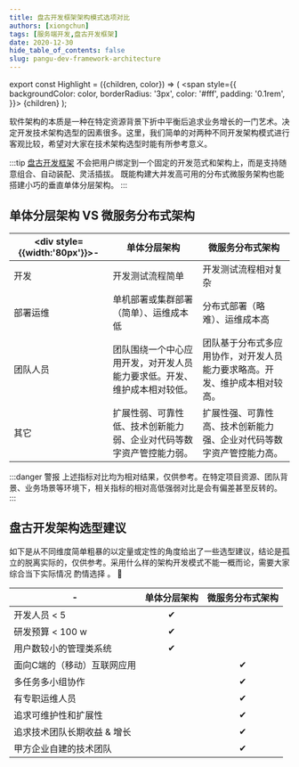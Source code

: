 ```yaml
---
title: 盘古开发框架架构模式选项对比
authors: [xiongchun]
tags: [服务端开发,盘古开发框架]
date: 2020-12-30
hide_table_of_contents: false
slug: pangu-dev-framework-architecture
---
```


export const Highlight = ({children, color}) => (
  <span
    style={{
      backgroundColor: color,
      borderRadius: '3px',
      color: '#fff',
      padding: '0.1rem',
    }}>
    {children}
  </span>
);

软件架构的本质是一种在特定资源背景下折中平衡后追求业务增长的一门艺术。决定开发技术架构选型的因素很多。这里，我们简单的对两种不同开发架构模式进行客观比较，希望对大家在技术架构选型时能有所参考意义。
<!--truncate-->
:::tip
[盘古开发框架](https://pulanos.gitee.io/pangu-framework) 不会把用户绑定到一个固定的开发范式和架构上，而是支持随意组合、自动装配、灵活插拔。 既能构建大并发高可用的分布式微服务架构也能搭建小巧的垂直单体分层架构。
:::

## 单体分层架构 VS 微服务分布式架构
|<div style={{width:'80px'}}>-</div>| 单体分层架构 | 微服务分布式架构  
--- | --- | ---
开发| 开发测试流程简单 | 开发测试流程相对复杂
部署运维| 单机部署或集群部署（简单）、运维成本低 | 分布式部署（略难）、运维成本高
团队人员 | 团队围绕一个中心应用开发，对开发人员能力要求低。开发、维护成本相对较低。 | 团队基于分布式多应用协作，对开发人员能力要求略高。开发、维护成本相对较高。
其它 | 扩展性弱、可靠性低、技术创新能力弱、企业对代码等数字资产管控能力弱。 | 扩展性强、可靠性高、技术创新能力强、企业对代码等数字资产管控能力高。

:::danger 警报
上述指标对比均为相对结果，仅供参考。在特定项目资源、团队背景、业务场景等环境下，相关指标的相对高低强弱对比是会有偏差甚至反转的。
:::

## 盘古开发架构选型建议
如下是从不同维度简单粗暴的以定量或定性的角度给出了一些选型建议，结论是孤立的脱离实际的，仅供参考。采用什么样的架构开发模式不能一概而论，需要大家综合当下实际情况 <Highlight color="#E6A23C">酌情选择</Highlight> 。 :ghost: 

| - | 单体分层架构 | 微服务分布式架构  
--- | :-: | :-:
开发人员 < 5 | ✔ | 
研发预算 < 100 w | ✔ |
用户数较小的管理类系统 | ✔ | 
面向C端的（移动）互联网应用 |  | ✔
多任务多小组协作 |  | ✔
有专职运维人员 |  | ✔
追求可维护性和扩展性 | | ✔
追求技术团队长期收益 & 增长 |  | ✔ 
甲方企业自建的技术团队 |  | ✔